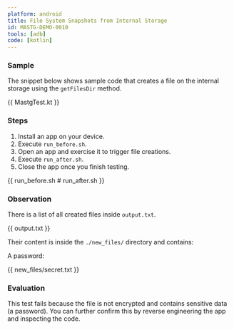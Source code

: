 ```yaml
---
platform: android
title: File System Snapshots from Internal Storage
id: MASTG-DEMO-0010
tools: [adb]
code: [kotlin]
---
```


### Sample

The snippet below shows sample code that creates a file on the internal storage using the `getFilesDir` method.

{{ MastgTest.kt }}

### Steps

1. Install an app on your device.
2. Execute `run_before.sh`.
3. Open an app and exercise it to trigger file creations.
4. Execute `run_after.sh`.
5. Close the app once you finish testing.

{{ run_before.sh # run_after.sh }}

### Observation

There is a list of all created files inside `output.txt`.

{{ output.txt }}

Their content is inside the `./new_files/` directory and contains:

A password:

{{ new_files/secret.txt }}

### Evaluation

This test fails because the file is not encrypted and contains sensitive data (a password). You can further confirm this by reverse engineering the app and inspecting the code.

